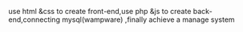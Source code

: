 use html &css to create front-end,use php &js to create back-end,connecting mysql(wampware) ,finally achieve a manage system
